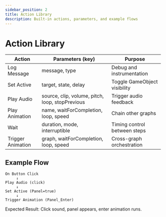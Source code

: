 ```yaml
---
sidebar_position: 2
title: Action Library
description: Built-in actions, parameters, and example flows
---
```


# Action Library

| Action | Parameters (key) | Purpose |
|--------|-------------------|---------|
| Log Message | message, type | Debug and instrumentation |
| Set Active | target, state, delay | Toggle GameObject visibility |
| Play Audio | source, clip, volume, pitch, loop, stopPrevious | Trigger audio feedback |
| Play Animation | name, waitForCompletion, loop, speed | Chain other graphs |
| Wait | duration, mode, interruptible | Timing control between steps |
| Trigger Animation | graph, waitForCompletion, loop, speed | Cross-graph orchestration |

## Example Flow
```
On Button Click
     ↓
Play Audio (click)
     ↓
Set Active (Panel=true)
     ↓
Trigger Animation (Panel_Enter)
```

Expected Result: Click sound, panel appears, enter animation runs.



